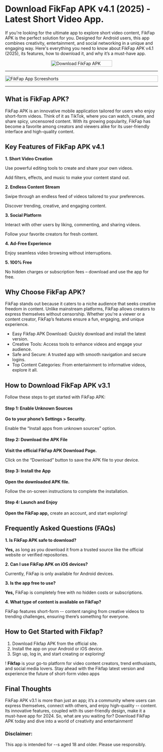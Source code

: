 # Download FikFap APK v4.1 (2025) - Latest Short Video App.

If you're looking for the ultimate app to explore short video content, FikFap APK is the perfect solution for you. Designed for Android users, this app combines creativity, entertainment, and social networking in a unique and engaging way. Here's everything you need to know about FikFap APK v4.1 (2025), its features, how to download it, and why it’s a must-have app.

<div style="display: flex; justify-content: center;">
    <div style="flex-basis: 40%;">
        <a href="https://www.fikfak.net/fikfap-apk/" target="_blank" rel="follow">
            <img src="https://www.fikfak.net/wp-content/uploads/2024/07/Download-APK.gif" alt="Download FikFap APK" style="width: 100%;">
        </a>
    </div>
</div>

---

<div style="display: flex; justify-content: center;">
    <div style="flex-basis: 100%;">
        <a href="https://www.fikfak.net/fikfap-apk/" target="_blank" rel="follow">
            <img src="https://www.fikfak.net/wp-content/uploads/2024/12/fikfap-download.jpg" alt="FikFap App Screeshorts" style="width: 100%;">
        </a>
    </div>
</div>

---

## What is FikFap APK?

FikFap APK is an innovative mobile application tailored for users who enjoy short-form videos. Think of it as TikTok, where you can watch, create, and share spicy, uncensored content. With its growing popularity, FikFap has become a favorite among creators and viewers alike for its user-friendly interface and high-quality content.

## Key Features of FikFap APK v4.1

**1. Short Video Creation**

Use powerful editing tools to create and share your own videos.

Add filters, effects, and music to make your content stand out.

**2. Endless Content Stream**

Swipe through an endless feed of videos tailored to your preferences.

Discover trending, creative, and engaging content.

**3. Social Platform**

Interact with other users by liking, commenting, and sharing videos.

Follow your favorite creators for fresh content.

**4. Ad-Free Experience**

Enjoy seamless video browsing without interruptions.

**5. 100% Free**

No hidden charges or subscription fees – download and use the app for free.

## Why Choose FikFap APK?

FikFap stands out because it caters to a niche audience that seeks creative freedom in content. Unlike mainstream platforms, FikFap allows creators to express themselves without censorship. Whether you're a viewer or a content creator, FikFap’s features ensure a fun, engaging, and unique experience.

<ul>
<li>Easy Fikfap APK Download: Quickly download and install the latest version.</li>
<li>Creative Tools: Access tools to enhance videos and engage your audience.</li>
<li>Safe and Secure: A trusted app with smooth navigation and secure logins.</li>
<li>Top Content Categories: From entertainment to informative videos, explore it all.</li>
</ul>


## How to Download FikFap APK v3.1

Follow these steps to get started with FikFap APK:

#### Step 1: Enable Unknown Sources

**Go to your phone’s Settings > Security.**

Enable the “Install apps from unknown sources” option.

#### Step 2: Download the APK File

**Visit the official FikFap APK Download Page.**

Click on the “Download” button to save the APK file to your device.

#### Step 3: Install the App

**Open the downloaded APK file.**

Follow the on-screen instructions to complete the installation.

#### Step 4: Launch and Enjoy

**Open the FikFap app,** create an account, and start exploring!

## Frequently Asked Questions (FAQs)

**1. Is FikFap APK safe to download?**

**Yes,** as long as you download it from a trusted source like the official website or verified repositories.

**2. Can I use FikFap APK on iOS devices?**

Currently, FikFap is only available for Android devices.

**3. Is the app free to use?**

**Yes,** FikFap is completely free with no hidden costs or subscriptions.

**4. What type of content is available on FikFap?**

FikFap features short-form -- content ranging from creative videos to trending challenges, ensuring there’s something for everyone.

## How to Get Started with Fikfap?

<ol>
<li>Download Fikfap APK from the official site.</li>
<li>Install the app on your Android or iOS device.</li>
<li>Sign up, log in, and start creating or exploring!</li>
</ol>

! **Fikfap** is your go-to platform for video content creators, trend enthusiasts, and social media lovers. Stay ahead with the Fikfap latest version and experience the future of short-form video apps

## Final Thoughts

FikFap APK v3.1 is more than just an app; it’s a community where users can express themselves, connect with others, and enjoy high-quality -- content. Its innovative features, coupled with its user-friendly design, make it a must-have app for 2024. So, what are you waiting for? Download FikFap APK today and dive into a world of creativity and entertainment!

### Disclaimer: 

This app is intended for --s aged 18 and older. Please use responsibly.



